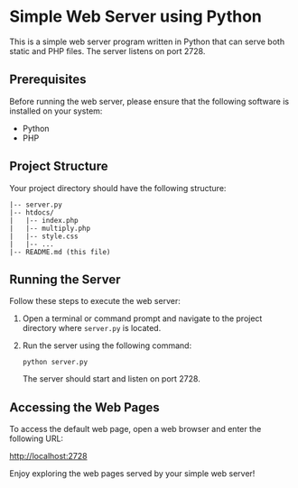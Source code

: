 
# Simple Web Server using Python

This is a simple web server program written in Python that can serve both static and PHP files. The server listens on port 2728.

## Prerequisites

Before running the web server, please ensure that the following software is installed on your system:

- Python
- PHP

## Project Structure

Your project directory should have the following structure:

```
|-- server.py
|-- htdocs/
|   |-- index.php
|   |-- multiply.php
|   |-- style.css
|   |-- ...
|-- README.md (this file)
```

## Running the Server

Follow these steps to execute the web server:

1. Open a terminal or command prompt and navigate to the project directory where `server.py` is located.

2. Run the server using the following command:

   ```shell
   python server.py
   ```

   The server should start and listen on port 2728.

## Accessing the Web Pages

To access the default web page, open a web browser and enter the following URL:

[http://localhost:2728](http://localhost:2728)

Enjoy exploring the web pages served by your simple web server!